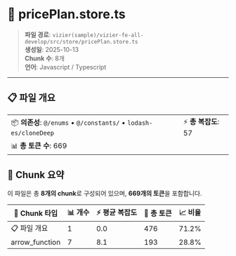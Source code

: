 # 📄 pricePlan.store.ts

> **파일 경로**: `vizier(sample)/vizier-fe-all-develop/src/store/pricePlan.store.ts`  
> **생성일**: 2025-10-13  
> **Chunk 수**: 8개  
> **언어**: Javascript / Typescript
---


## 📋 파일 개요

| | |
|--|--|
| 📦 **의존성**: `@/enums` • `@/constants/` • `lodash-es/cloneDeep` | ⚡ **총 복잡도**: 57 |
| 📊 **총 토큰 수**: 669 |  |






## 🧩 Chunk 요약

이 파일은 총 **8개의 chunk**로 구성되어 있으며, **669개의 토큰**을 포함합니다.

| 🧩 Chunk 타입 | 📊 개수 | ⚡ 평균 복잡도 | 📝 총 토큰 | 📈 비율 |
|---------------|--------|-------------|----------|--------|
| 📋 파일 개요 | 1 | 0.0 | 476 | 71.2% |
| arrow_function | 7 | 8.1 | 193 | 28.8% |

